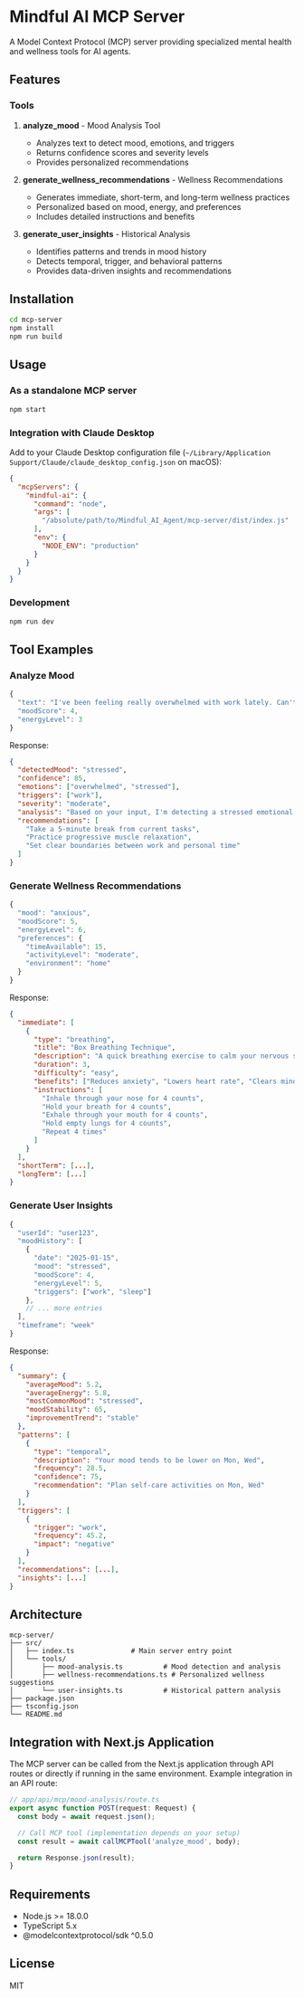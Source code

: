 # Mindful AI MCP Server

A Model Context Protocol (MCP) server providing specialized mental health and wellness tools for AI agents.

## Features

### Tools

1. **analyze_mood** - Mood Analysis Tool
   - Analyzes text to detect mood, emotions, and triggers
   - Returns confidence scores and severity levels
   - Provides personalized recommendations

2. **generate_wellness_recommendations** - Wellness Recommendations
   - Generates immediate, short-term, and long-term wellness practices
   - Personalized based on mood, energy, and preferences
   - Includes detailed instructions and benefits

3. **generate_user_insights** - Historical Analysis
   - Identifies patterns and trends in mood history
   - Detects temporal, trigger, and behavioral patterns
   - Provides data-driven insights and recommendations

## Installation

```bash
cd mcp-server
npm install
npm run build
```

## Usage

### As a standalone MCP server

```bash
npm start
```

### Integration with Claude Desktop

Add to your Claude Desktop configuration file (`~/Library/Application Support/Claude/claude_desktop_config.json` on macOS):

```json
{
  "mcpServers": {
    "mindful-ai": {
      "command": "node",
      "args": [
        "/absolute/path/to/Mindful_AI_Agent/mcp-server/dist/index.js"
      ],
      "env": {
        "NODE_ENV": "production"
      }
    }
  }
}
```

### Development

```bash
npm run dev
```

## Tool Examples

### Analyze Mood

```typescript
{
  "text": "I've been feeling really overwhelmed with work lately. Can't seem to catch a break.",
  "moodScore": 4,
  "energyLevel": 3
}
```

Response:
```json
{
  "detectedMood": "stressed",
  "confidence": 85,
  "emotions": ["overwhelmed", "stressed"],
  "triggers": ["work"],
  "severity": "moderate",
  "analysis": "Based on your input, I'm detecting a stressed emotional state with a mood score of 4/10...",
  "recommendations": [
    "Take a 5-minute break from current tasks",
    "Practice progressive muscle relaxation",
    "Set clear boundaries between work and personal time"
  ]
}
```

### Generate Wellness Recommendations

```typescript
{
  "mood": "anxious",
  "moodScore": 5,
  "energyLevel": 6,
  "preferences": {
    "timeAvailable": 15,
    "activityLevel": "moderate",
    "environment": "home"
  }
}
```

Response:
```json
{
  "immediate": [
    {
      "type": "breathing",
      "title": "Box Breathing Technique",
      "description": "A quick breathing exercise to calm your nervous system",
      "duration": 3,
      "difficulty": "easy",
      "benefits": ["Reduces anxiety", "Lowers heart rate", "Clears mind"],
      "instructions": [
        "Inhale through your nose for 4 counts",
        "Hold your breath for 4 counts",
        "Exhale through your mouth for 4 counts",
        "Hold empty lungs for 4 counts",
        "Repeat 4 times"
      ]
    }
  ],
  "shortTerm": [...],
  "longTerm": [...]
}
```

### Generate User Insights

```typescript
{
  "userId": "user123",
  "moodHistory": [
    {
      "date": "2025-01-15",
      "mood": "stressed",
      "moodScore": 4,
      "energyLevel": 5,
      "triggers": ["work", "sleep"]
    },
    // ... more entries
  ],
  "timeframe": "week"
}
```

Response:
```json
{
  "summary": {
    "averageMood": 5.2,
    "averageEnergy": 5.8,
    "mostCommonMood": "stressed",
    "moodStability": 65,
    "improvementTrend": "stable"
  },
  "patterns": [
    {
      "type": "temporal",
      "description": "Your mood tends to be lower on Mon, Wed",
      "frequency": 28.5,
      "confidence": 75,
      "recommendation": "Plan self-care activities on Mon, Wed"
    }
  ],
  "triggers": [
    {
      "trigger": "work",
      "frequency": 45.2,
      "impact": "negative"
    }
  ],
  "recommendations": [...],
  "insights": [...]
}
```

## Architecture

```
mcp-server/
├── src/
│   ├── index.ts              # Main server entry point
│   └── tools/
│       ├── mood-analysis.ts          # Mood detection and analysis
│       ├── wellness-recommendations.ts # Personalized wellness suggestions
│       └── user-insights.ts          # Historical pattern analysis
├── package.json
├── tsconfig.json
└── README.md
```

## Integration with Next.js Application

The MCP server can be called from the Next.js application through API routes or directly if running in the same environment. Example integration in an API route:

```typescript
// app/api/mcp/mood-analysis/route.ts
export async function POST(request: Request) {
  const body = await request.json();

  // Call MCP tool (implementation depends on your setup)
  const result = await callMCPTool('analyze_mood', body);

  return Response.json(result);
}
```

## Requirements

- Node.js >= 18.0.0
- TypeScript 5.x
- @modelcontextprotocol/sdk ^0.5.0

## License

MIT
